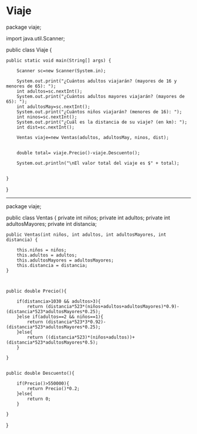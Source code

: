 # Viaje

package viaje;

import java.util.Scanner;

public class Viaje {

    public static void main(String[] args) {

		Scanner sc=new Scanner(System.in);
		
		System.out.print("¿Cuántos adultos viajarán? (mayores de 16 y menores de 65): ");
		int adultos=sc.nextInt();
		System.out.print("¿Cuántos adultos mayores viajarán? (mayores de 65): ");
		int adultosMay=sc.nextInt();
		System.out.print("¿Cuántos niños viajarán? (menores de 16): ");
		int ninos=sc.nextInt();
		System.out.print("¿Cuál es la distancia de su viaje? (en km): ");
		int dist=sc.nextInt();	
		
		Ventas viaje=new Ventas(adultos, adultosMay, ninos, dist);
		
		
		double total= viaje.Precio()-viaje.Descuento();
		
		System.out.println("\nEl valor total del viaje es $" + total);

		
	}

}

----------------------------------------------------------------------------

package viaje;

public class Ventas {
    private int niños;
    private int adultos;
    private int adultosMayores;
    private int distancia;
	
	
	public Ventas(int niños, int adultos, int adultosMayores, int distancia) {
		
		this.niños = niños;
		this.adultos = adultos;
		this.adultosMayores = adultosMayores;
		this.distancia = distancia;
	}
	
	
	
	public double Precio(){
		
		if(distancia>1030 && adultos>3){
			return (distancia*523*(niños+adultos+adultosMayores)*0.9)-(distancia*523*adultosMayores*0.25);
		}else if(adultos==2 && niños==1){
			return (distancia*523*3*0.92)-(distancia*523*adultosMayores*0.25);
		}else{
			return ((distancia*523)*(niños+adultos))+(distancia*523*adultosMayores*0.5);				
		}
		
	}
	
	
	public double Descuento(){
		
		if(Precio()>550000){
			return Precio()*0.2;
		}else{
			return 0;
		}
		
	}
	
	

}
    
